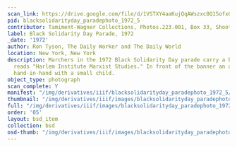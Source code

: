 ```yaml
---
scan_link: https://drive.google.com/file/d/1VSTXY4aaKujQqAWszxc8Q15ofxG5jlOd/view?usp=sharing
pid: blacksolidarityday_paradephoto_1972_5
contributor: Tamiment-Wagner Collections, Photos.223.001, Box 33, Shoot 720258
label: Black Solidarity Day Parade, 1972
_date: '1972'
author: Ron Tyson, The Daily Worker and The Daily World
location: New York, New York
description: Marchers in the 1972 Black Solidarity Day parade carry a banner that
  reads "Harlem Institute Marxist Studies." In front of the banner an adult walks
  hand-in-hand with a small child.
object_type: photograph
scan_complete: Y
manifest: "/img/derivatives/iiif/blacksolidarityday_paradephoto_1972_5/manifest.json"
thumbnail: "/img/derivatives/iiif/images/blacksolidarityday_paradephoto_1972_5/full/250,/0/default.jpg"
full: "/img/derivatives/iiif/images/blacksolidarityday_paradephoto_1972_5/full/1140,/0/default.jpg"
order: '05'
layout: bsd_item
collection: bsd
osd-thumb: "/img/derivatives/iiif/images/blacksolidarityday_paradephoto_1972_5/full/375,/0/default.jpg"
---
```

